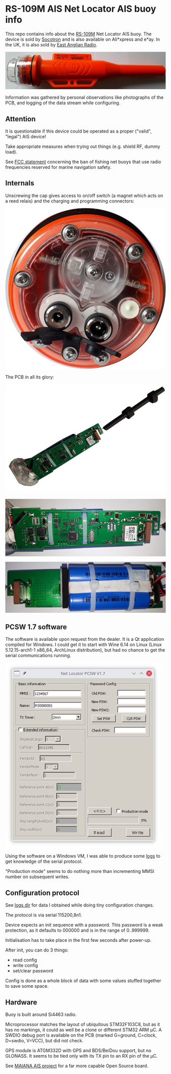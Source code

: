 # RS-109M AIS Net Locator AIS buoy info

This repo contains info about the [RS-109M](https://opcenter.de/pub/Boot/RS_109M_manual.pdf) Net Locator AIS buoy.
The device is sold by [Socotron](http://web.archive.org/web/20210806132018/https://socotran.com/products/fishing-net-tracker-locator-gps-marine-ais-netsonde-net-sonde-for-boating-rs-109m) and is also available on Ali\*xpress and e\*ay. In the UK, it is also sold by [East Anglian Radio](http://web.archive.org/web/20210806152420/https://www.eastanglianradio.com/rs-109-ais.html).

[![buoy complete](images/buoy_800px.jpg)](images/buoy.jpg)

Information was gathered by personal observations like photographs of the PCB, and logging of the data stream while configuring.

## Attention

It is questionable if this device could be operated as a proper ("valid", "legal") AIS device!

Take appropriate measures when trying out things (e.g. shield RF, dummy load).

See [FCC statement](http://web.archive.org/web/20210806152632/https://docs.fcc.gov/public/attachments/DA-18-1211A1_Rcd.pdf) concerning the ban of fishing net buoys that use radio frequencies reserved for marine navigation safety.

## Internals

Unscrewing the cap gives access to on/off switch (a magnet which acts on a reed relais) and the charging and programming connectors:

[![buoy connectors](images/buoy_connectors_800px.jpg)](images/buoy_connectors.jpg)

The PCB in all its glory:

[![pcb complete](images/pcb_complete_800px.jpg)](images/pcb_complete.jpg)

[![pcb front side](images/pcb_front_800px.jpg)](images/pcb_front.jpg)

[![pcb back side](images/pcb_back_800px.jpg)](images/pcb_back.jpg)

## PCSW 1.7 software

The software is available upon request from the dealer.
It is a Qt application compiled for Windows. I could get it to start with Wine 6.14 on Linux (Linux 5.12.15-arch1-1 x86_64, ArchLinux distribution), but had no chance to get the serial communications running.

![programming software screenshot](images/pcsw17_screenshot_en.png)

Using the software on a Windows VM, I was able to produce some [logs](logs/) to get knowledge of the serial protocol.

"Production mode" seems to do nothing more than incrementing MMSI number on subsequent writes.

## Configuration protocol

See [logs dir](logs/) for data I obtained while doing tiny configuration changes.

The protocol is via serial 115200,8n1.

Device expects an init sequence with a password. This password is a weak protection, as it defaults to 000000 and is in the range of 0..999999.

Initialisation has to take place in the first few seconds after power-up.

After init, you can do 3 things:
 * read config
 * write config
 * set/clear password

Config is done as a whole block of data with some values stuffed together to save some space.

## Hardware

Buoy is built around Si4463 radio.

Microprocessor matches the layout of ubiquitous STM32F103C8, but as it has no markings, it could as well be a clone or different STM32 ARM µC.
A SWDIO debug port is available on the PCB (marked G=ground, C=clock, D=swdio, V=VCC), but did not check.

GPS module is ATGM332D with GPS and BDS/BeiDou support, but no GLONASS. It seems to be tied only with its TX pin to an RX pin of the µC.

See [MAIANA AIS project](https://github.com/peterantypas/maiana) for a far more capable Open Source board.
